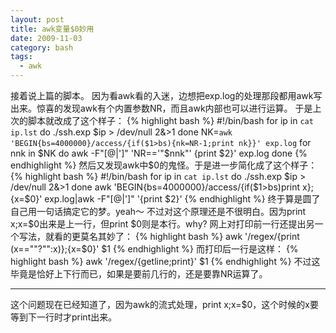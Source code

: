 ```yaml
---
layout: post
title: awk变量$0妙用
date: 2009-11-03
category: bash
tags:
  - awk
---
```


接着说上篇的脚本。
因为看awk看的入迷，边想把exp.log的处理那段都用awk写出来。惊喜的发现awk有个内置参数NR，而且awk内部也可以进行运算。
于是上次的脚本就改成了这个样子：
{% highlight bash %}
#!/bin/bash
for ip in `cat ip.lst`
do
./ssh.exp $ip > /dev/null 2&>1
done
NK=`awk 'BEGIN{bs=4000000}/access/{if($1>bs){nk=NR-1;print nk}}' exp.log`
for nnk in $NK
do
awk -F"[@|']" 'NR=='"$nnk"' {print $2}' exp.log
done
{% endhighlight %}
然后又发现awk中$0的鬼怪。于是进一步简化成了这个样子：
{% highlight bash %}
#!/bin/bash
for ip in
`cat ip.lst`
do
./ssh.exp $ip > /dev/null 2&>1
done
awk 'BEGIN{bs=4000000}/access/{if($1>bs)print x};{x=$0}' exp.log|awk -F"[@|']" '{print $2}'
{% endhighlight %}
终于算是圆了自己用一句话搞定它的梦。yeah～
不过对这个原理还是不很明白。因为print x;x=$0出来是上一行，但print $0则是本行。why?
网上对打印前一行还提出另一个写法，就看的更莫名其妙了：
{% highlight bash %}
awk '/regex/{print (x==""?"":x)};{x=$0}' $1
{% endhighlight %}
而打印后一行是这样：
{% highlight bash %}
awk '/regex/{getline;print}' $1
{% endhighlight %}
不过这毕竟是恰好上下行而已，如果是要前几行的，还是要靠NR运算了。
<hr />
这个问题现在已经知道了，因为awk的流式处理，print x;x=$0，这个时候的x要等到下一行时才print出来。
